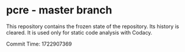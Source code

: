 # pcre - master branch

This repository contains the frozen state of the repository.
Its history is cleared. It is used only for static code
analysis with Codacy.

Commit Time: 1722907369
